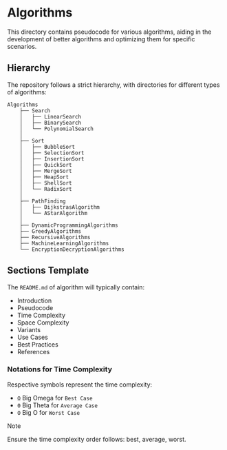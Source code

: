 # Algorithms

This directory contains pseudocode for various algorithms, aiding in the development of better algorithms and optimizing them for specific scenarios.

## Hierarchy

The repository follows a strict hierarchy, with directories for different types of algorithms:

```plaintext
Algorithms
    ├── Search
    │   ├── LinearSearch
    │   ├── BinarySearch
    │   └── PolynomialSearch
    │
    ├── Sort
    │   ├── BubbleSort
    │   ├── SelectionSort
    │   ├── InsertionSort
    │   ├── QuickSort
    │   ├── MergeSort
    │   ├── HeapSort
    │   ├── ShellSort
    │   └── RadixSort
    │
    ├── PathFinding
    │   ├── DijkstrasAlgorithm
    │   └── AStarAlgorithm
    │
    ├── DynamicProgrammingAlgorithms
    ├── GreedyAlgorithms
    ├── RecursiveAlgorithms
    ├── MachineLearningAlgorithms
    └── EncryptionDecryptionAlgorithms
```

## Sections Template

The `README.md` of algorithm will typically contain:

- Introduction
- Pseudocode
- Time Complexity
- Space Complexity
- Variants
- Use Cases
- Best Practices
- References

### Notations for Time Complexity

Respective symbols represent the time complexity:

- `Ω` Big Omega for `Best Case`
- `Θ` Big Theta for `Average Case`
- `O` Big O for `Worst Case`

> [!Note]
> Ensure the time complexity order follows: best, average, worst.
